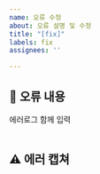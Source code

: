 ```yaml
---
name: 오류 수정
about: 오류 설명 및 수정
title: "[fix]"
labels: fix
assignees: ''

---
```


## 🤔 오류 내용

에러로그 함께 입력  
<br>

## ⚠ 에러 캡쳐
